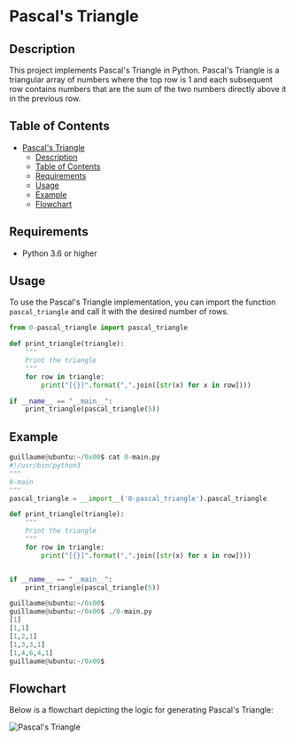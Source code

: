 # Pascal's Triangle

## Description

This project implements Pascal's Triangle in Python. Pascal's Triangle is a triangular array of numbers where the top row is 1 and each subsequent row contains numbers that are the sum of the two numbers directly above it in the previous row.

## Table of Contents

- [Pascal's Triangle](#pascals-triangle)
  - [Description](#description)
  - [Table of Contents](#table-of-contents)
  - [Requirements](#requirements)
  - [Usage](#usage)
  - [Example](#example)
  - [Flowchart](#flowchart)

## Requirements

- Python 3.6 or higher

## Usage

To use the Pascal's Triangle implementation, you can import the function `pascal_triangle` and call it with the desired number of rows.

```python
from 0-pascal_triangle import pascal_triangle

def print_triangle(triangle):
    """
    Print the triangle
    """
    for row in triangle:
        print("[{}]".format(",".join([str(x) for x in row])))

if __name__ == "__main__":
    print_triangle(pascal_triangle(5))
```

## Example

```python
guillaume@ubuntu:~/0x00$ cat 0-main.py
#!/usr/bin/python3
"""
0-main
"""
pascal_triangle = __import__('0-pascal_triangle').pascal_triangle

def print_triangle(triangle):
    """
    Print the triangle
    """
    for row in triangle:
        print("[{}]".format(",".join([str(x) for x in row])))


if __name__ == "__main__":
    print_triangle(pascal_triangle(5))

guillaume@ubuntu:~/0x00$ 
guillaume@ubuntu:~/0x00$ ./0-main.py
[1]
[1,1]
[1,2,1]
[1,3,3,1]
[1,4,6,4,1]
guillaume@ubuntu:~/0x00$ 
```

## Flowchart

Below is a flowchart depicting the logic for generating Pascal's Triangle:

![Pascal's Triangle](https://github.com/emmanuelist/alx-backend-javascript/assets/72014364/15169cba-7b3a-499d-a8bc-252064ff5f52)
